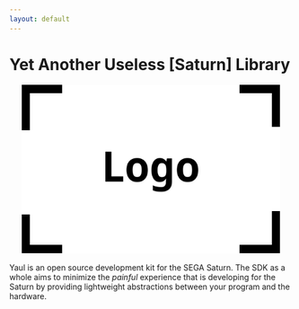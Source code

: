 ```yaml
---
layout: default
---
```


Yet Another Useless [Saturn] Library
===

<p align="center">
  <img width="460" height="300" src="/assets/images/logo.png">
</p>

Yaul is an open source development kit for the SEGA Saturn. The SDK as a whole aims to minimize the _painful_ experience that is developing for the Saturn by providing lightweight abstractions between your program and the hardware.
